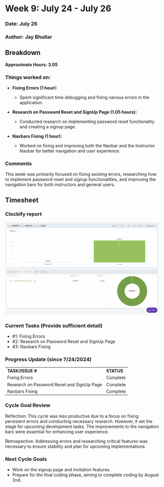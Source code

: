 # Week 9: July 24 - July 26

### Date: July 26
### Author: Jay Bhullar

## Breakdown

**Approximate Hours: 3.05**

### Things worked on: ###

- **Fixing Errors (1 hour):**
  - Spent significant time debugging and fixing various errors in the application.

- **Research on Password Reset and SignUp Page (1.05 hours):**
  - Conducted research on implementing password reset functionality and creating a signup page.

- **Navbars Fixing (1 hour):**
  - Worked on fixing and improving both the Navbar and the Instructor Navbar for better navigation and user experience.

### Comments ###

This week was primarily focused on fixing existing errors, researching how to implement password reset and signup functionalities, and improving the navigation bars for both instructors and general users.

## Timesheet

### Clockify report
![Clockify report](./screenshots/TimesheetJuly26.png)

### Current Tasks (Provide sufficient detail)
  * #1: Fixing Errors
  * #2: Research on Password Reset and SignUp Page
  * #3: Navbars Fixing

### Progress Update (since 7/24/2024) 
<table>
    <tr>
        <td><strong>TASK/ISSUE #</strong>
        </td>
        <td><strong>STATUS</strong>
        </td>
    </tr>
    <tr>
        <!-- Task/Issue # -->
        <td>Fixing Errors
        </td>
        <!-- Status -->
        <td>Complete
        </td>
    </tr>
    <tr>
        <!-- Task/Issue # -->
        <td>Research on Password Reset and SignUp Page
        </td>
        <!-- Status -->
        <td>Complete
        </td>
    </tr>
    <tr>
        <!-- Task/Issue # -->
        <td>Navbars Fixing
        </td>
        <!-- Status -->
        <td>Complete
        </td>
    </tr>
</table>

### Cycle Goal Review 
Reflection: This cycle was less productive due to a focus on fixing persistent errors and conducting necessary research. However, it set the stage for upcoming development tasks. The improvements to the navigation bars were essential for enhancing user experience.

Retrospective: Addressing errors and researching critical features was necessary to ensure stability and plan for upcoming implementations.

### Next Cycle Goals
  * Work on the signup page and invitation features.
  * Prepare for the final coding phase, aiming to complete coding by August 2nd.
